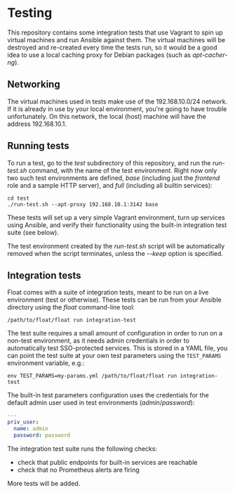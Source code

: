 Testing
===

This repository contains some integration tests that use Vagrant to
spin up virtual machines and run Ansible against them. The virtual
machines will be destroyed and re-created every time the tests run, so
it would be a good idea to use a local caching proxy for Debian
packages (such as *apt-cacher-ng*).

## Networking

The virtual machines used in tests make use of the 192.168.10.0/24
network. If it is already in use by your local environment, you're
going to have trouble unfortunately. On this network, the local (host)
machine will have the address 192.168.10.1.

## Running tests

To run a test, go to the *test* subdirectory of this repository, and
run the *run-test.sh* command, with the name of the test
environment. Right now only two such test environments are defined,
*base* (including just the *frontend* role and a sample HTTP server),
and *full* (including all builtin services):

```shell
cd test
./run-test.sh --apt-proxy 192.168.10.1:3142 base
```

These tests will set up a very simple Vagrant environment, turn up
services using Ansible, and verify their functionality using the
built-in integration test suite (see below).

The test environment created by the *run-test.sh* script will be
automatically removed when the script terminates, unless the *--keep*
option is specified.

## Integration tests

Float comes with a suite of integration tests, meant to be run on a
live environment (test or otherwise). These tests can be run from your
Ansible directory using the *float* command-line tool:

```shell
/path/to/float/float run integration-test
```

The test suite requires a small amount of configuration in order to
run on a non-test environment, as it needs admin credentials in order
to automatically test SSO-protected services. This is stored in a YAML
file, you can point the test suite at your own test parameters using
the `TEST_PARAMS` environment variable, e.g.:

```shell
env TEST_PARAMS=my-params.yml /path/to/float/float run integration-test
```

The built-in test parameters configuration uses the credentials for
the default admin user used in test environments (*admin*/*password*):

```yaml
---
priv_user:
  name: admin
  password: password
```

The integration test suite runs the following checks:

* check that public endpoints for built-in services are reachable
* check that no Prometheus alerts are firing

More tests will be added.
